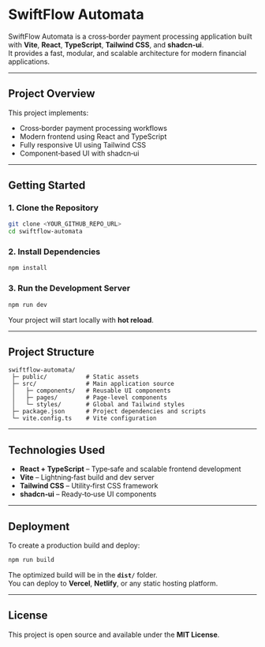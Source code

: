 # SwiftFlow Automata

SwiftFlow Automata is a cross‑border payment processing application built with **Vite**, **React**, **TypeScript**, **Tailwind CSS**, and **shadcn‑ui**.  
It provides a fast, modular, and scalable architecture for modern financial applications.

---

## Project Overview
This project implements:

- Cross‑border payment processing workflows  
- Modern frontend using React and TypeScript  
- Fully responsive UI using Tailwind CSS  
- Component‑based UI with shadcn‑ui  

---

## Getting Started

### 1. Clone the Repository
```bash
git clone <YOUR_GITHUB_REPO_URL>
cd swiftflow-automata
```

### 2. Install Dependencies
```bash
npm install
```

### 3. Run the Development Server
```bash
npm run dev
```
Your project will start locally with **hot reload**.

---

## Project Structure
```
swiftflow-automata/
 ├─ public/           # Static assets
 ├─ src/              # Main application source
 │   ├─ components/   # Reusable UI components
 │   ├─ pages/        # Page-level components
 │   └─ styles/       # Global and Tailwind styles
 ├─ package.json      # Project dependencies and scripts
 └─ vite.config.ts    # Vite configuration
```

---

## Technologies Used
- **React + TypeScript** – Type‑safe and scalable frontend development  
- **Vite** – Lightning‑fast build and dev server  
- **Tailwind CSS** – Utility‑first CSS framework  
- **shadcn‑ui** – Ready‑to‑use UI components  

---

## Deployment
To create a production build and deploy:

```bash
npm run build
```

The optimized build will be in the **`dist/`** folder.  
You can deploy to **Vercel**, **Netlify**, or any static hosting platform.

---

## License
This project is open source and available under the **MIT License**.
